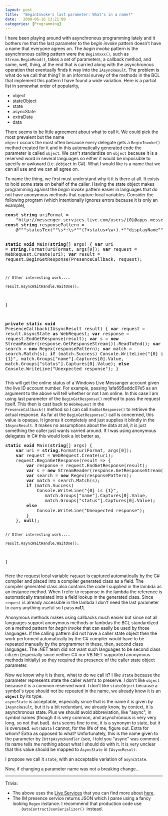 ```yaml
---
layout: post
title:  "BeginInvoke's last parameter: What's in a name?"
date:   2008-06-16 13:21:00
categories: [Programming]
---
```

<p>I have been playing around with asynchronous programming lately and it 
bothers me that the last parameter to the <em>begin invoke</em> pattern doesn't
have a name that everyone agrees on. The <em>begin invoke</em> pattern is the
asynchronous calling pattern were the <code>BeginXxxx()</code>, such as <code>
Stream.BeginRead()</code>, takes a set of parameters, a callback method, and
some, well, thing, at the end that is carried along with the asynchronous
operation that eventually finds it way into the <code>IAsyncResult</code>. The
problem is what do we call that thing? In an informal survey of the methods in
the BCL that implement this pattern I have found a wide variation. Here is a
partial list in somewhat order of popularity,</p>
<ul>
	<li>object</li>
	<li>stateObject</li>
	<li>state</li>
	<li>asyncState</li>
	<li>extraData</li>
	<li>data</li>
</ul>
<p>There seems to be little agreement about what to call it. We could pick the
most prevalent but the name <code>
object</code> occurs the most often because every
delegate gets a <code>BeginInvoke()</code> method created for it and in this
automatically generated code the parameter is called <code>object</code>. We can't standardize on <code>object</code> because it is a reserved word in several languages so either it would be impossible to
specify or awkward (i.e. <code>@object</code> in C#). What I would like is a
name that we can all use and we can all agree on.</p>
<p>To name the thing, we first must understand why it it is there at all. It
exists to hold some state on behalf of the caller. Having the state object makes
programming against the <em>begin invoke</em> pattern easier in languages that
do not have anonymous methods that capture local variables. Consider the
following program (which intentionally ignores errors because it is only an
example),</p>
<pre><b>const</b> <b>string</b> uriFormat =
    "http://messenger.services.live.com/users/{0}@apps.messenger.live.com/presence";
<b>const</b> <b>string</b> responsePattern =
    @"""statusText""\s*:\s*""(?&lt;status&gt;\w+).*""displayName""\s*:\s*""(?&lt;name&gt;\w+)""";

<b>static</b> <b>void</b> Main(<b>string</b>[] args) {
    <b>var</b> uri = <b>string</b>.Format(uriFormat, args[0]);
    <b>var</b> request = WebRequest.Create(uri);
    <b>var</b> result = request.BeginGetResponse(PresenceCallback, request);

    // Other interesting work....

    result.AsyncWaitHandle.WaitOne();
}

<b>private</b> <b>static</b> <b>void</b> PresenceCallback(IAsyncResult result) {
    <b>var</b> request = result.AsyncState <b>as</b> WebRequest;
    <b>var</b> response = request.EndGetResponse(result);
    <b>var</b> s = <b>new</b> StreamReader(response.GetResponseStream()).ReadToEnd();
    <b>var</b> search = <b>new</b> Regex(responsePattern);
    <b>var</b> match = search.Match(s);
    <b>if</b> (match.Success)
        Console.WriteLine("{0} is {1}",
           match.Groups["name"].Captures[0].Value,
           match.Groups["status"].Captures[0].Value);
    <b>else</b>
        Console.WriteLine("Unexpected response");
}
</pre>


<p>This will get the online status of a Windows Live Messanger account given the
live ID account number. For example, passing 1afa695addc07e5 as an argument to
the above will tell whether or not I am online. In this case I am using last
parameter of the <code>BeginGetResponse()</code> method to pass the request
itself. This then is cast back to <code>WebRequest</code> in the <code>
PresenceCallback()</code> method so I can call <code>EndGetResponse()</code> to
retrieve the actual response. As far at the <code>BeginGetResponse()</code> call
is concerned, this value is opaque. It ignores it completely and just supplies
it blindly in the <code>IAsyncResult</code>. It makes no assumptions about the
data at all, it is just something the caller just wants carried around. If I was using
anonymous delegates in C# this would look a lot better as,</p>
<pre><b>static</b> <b>void</b> Main(<b>string</b>[] args) {
    <b>var</b> uri = <b>string</b>.Format(uriFormat, args[0]);
    <b>var</b> request = WebRequest.Create(uri);
    request.BeginGetResponse(result =&gt; {
        <b>var</b> response = request.EndGetResponse(result);
        <b>var</b> s = <b>new</b> StreamReader(response.GetResponseStream()).ReadToEnd();
        <b>var</b> search = <b>new</b> Regex(responsePattern);
        <b>var</b> match = search.Match(s);
        <b>if</b> (match.Success)
            Console.WriteLine("{0} is {1}",
               match.Groups["name"].Captures[0].Value,
               match.Groups["status"].Captures[0].Value);
        <b>else</b>
            Console.WriteLine("Unexpected response");
        }
    }, <b>null</b>);

    // Other interesting work....

    result.AsyncWaitHandle.WaitOne();
}</pre>

<p>Here the request local variable <code>request</code> is captured
automatically by the C# compiler and placed into a compiler generated class as a
field. The compiler generated class also contains the code I supplied in the
lambda as an instance method. When I refer to response in the lambda the
reference is automatically translated into a field lookup in the generated
class. Since <code>request</code> is already accessible in the lambda I don't
need the last parameter to carry anything useful so I pass <code><strong>null</strong></code>.</p>
<p>Anonymous methods makes using callbacks much easier but since not all
languages support anonymous methods or lambdas the BCL standardized on a method
pattern for <em>begin invoke</em> that can easily be used by those languages. If the calling pattern did not have a caller state
object then the work performed automatically by the C# compiler would have to be
repeated manually by the programmer in these, then, second class languages. The
.NET team did not want such languages to be second class citizen (especially since neither C# nor VB.NET supported anonymous methods initially)
so they required the presence of the caller state object parameter.</p>
<p>Now we know why it is there, what to do we call it? I like <code>state</code>
because the parameter represents state the caller want's to preserve. I don't
like <code>object</code> because it is a common reserved word. I don't like
<code>stateObject</code> because a symbol's type should not be repeated in the
name, we already know it is an <code><b>object</b></code> by its type. <code>
asyncState</code> is acceptable, especially since that is the name it is given
by <code>IAsyncResult</code>, but it is a bit redundant, we already know, by
context, it is asynchronous state. Plus we should avoid abbreviation, like "async",
in symbol names (though it is very common, and asynchronous is very very long,
so not that bad). <code>data</code> seems fine to me, it is a synonym to state,
but it is overused. <code>extraData</code> I cannot, for the life of me, figure
out. Extra for whom? Extra as opposed to what? Unfortunately, this is the name
given to the parameter by <code>IHttpAsyncHandler</code> (see, I told you "async"
was common).&nbsp; Its name tells me nothing about what I should do with it. It
is very unclear that this value should be mapped to <code>AsyncState</code> in <code>IAsyncResult</code>.</p>
<p>I propose we call it <code>state</code>, with an acceptable variation of
<code>asyncState</code>.</p>
<p>Now, if changing a parameter name was not a breaking change...</p>
<hr>
<p>Trivia: </p>
<ul>
	<li>The above uses the <a href="http://live.com">Live Services</a> that you
	can find more about <a href="http://dev.live.com">here</a>.</li>
	<li>The IM presence service returns JSON which I parse using a fancy looking
	<code>Regex</code> instance. I recommend that production code use <code>
	DataContractJsonSerializer() </code>instead.</li>
</ul>
